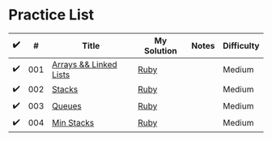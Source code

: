 # Practice List


| :heavy_check_mark: | #   | Title                          | My Solution  | Notes | Difficulty |
| ------------------ | --- | ------------------------------ | ------------ | ----- | ---------- |
| :heavy_check_mark: | 001 | [Arrays && Linked Lists][p000] | [Ruby][p000] |       | Medium     |
| :heavy_check_mark: | 002 | [Stacks][p001]                 | [Ruby][p001] |       | Medium     |
| :heavy_check_mark: | 003 | [Queues][p002]                 | [Ruby][p002] |       | Medium     |
| :heavy_check_mark: | 004 | [Min Stacks][p003]             | [Ruby][p003] |       | Medium     |


[p000]:https://repl.it/@simandebvu/data-structures-algorithms#src/data-structures/LINKED%20LISTS/linked_list.rb
[p001]:https://repl.it/@simandebvu/data-structures-algorithms#src/data-structures/STACKS/[ARRAY]%20Stacks.rb
[p002]:https://repl.it/@simandebvu/data-structures-algorithms#src/data-structures/QUEUES/[LINKED%20LISTS]%20Queues.rb
[p003]:https://repl.it/@simandebvu/data-structures-algorithms#src/data-structures/STACKS/[LINKED%20LISTS]%20Stacks.rb
